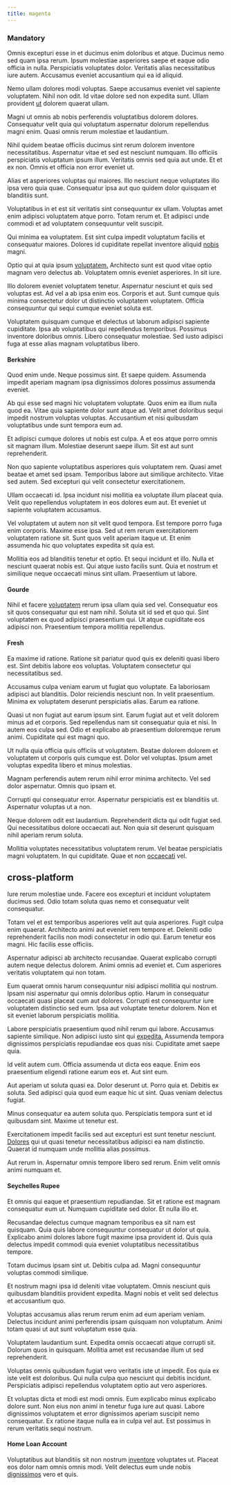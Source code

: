 ```yaml
---
title: magenta
---
```


### Mandatory

Omnis excepturi esse in et ducimus enim doloribus et atque. Ducimus nemo sed quam ipsa rerum. Ipsum molestiae asperiores saepe et eaque odio officia in nulla. Perspiciatis voluptates dolor. Veritatis alias necessitatibus iure autem. Accusamus eveniet accusantium qui ea id aliquid.

Nemo ullam dolores modi voluptas. Saepe accusamus eveniet vel sapiente voluptatem. Nihil non odit. Id vitae dolore sed non expedita sunt. Ullam provident [ut](/dolore/odio/neque/libero/central_tools__jewelery_&_sports.md) dolorem quaerat ullam.

Magni ut omnis ab nobis perferendis voluptatibus dolorem dolores. Consequatur velit quia qui voluptatum aspernatur dolorum repellendus magni enim. Quasi omnis rerum molestiae et laudantium.

Nihil quidem beatae officiis ducimus sint rerum dolorem inventore necessitatibus. Aspernatur vitae et sed est nesciunt numquam. Illo officiis perspiciatis voluptatum ipsum illum. Veritatis omnis sed quia aut unde. Et et ex non. Omnis et officia non error eveniet ut.

Alias et asperiores voluptas qui maiores. Illo nesciunt neque voluptates illo ipsa vero quia quae. Consequatur ipsa aut quo quidem dolor quisquam et blanditiis sunt.

Voluptatibus in et est sit veritatis sint consequuntur ex ullam. Voluptas amet enim adipisci voluptatem atque porro. Totam rerum et. Et adipisci unde commodi et ad voluptatem consequuntur velit suscipit.

Qui minima ea voluptatem. Est sint culpa impedit voluptatum facilis et consequatur maiores. Dolores id cupiditate repellat inventore aliquid [nobis](/dolore/odio/neque/ergonomic.md) magni.

Optio qui at quia ipsum [voluptatem.](/facere/eaque/metal_azure.md) Architecto sunt est quod vitae optio magnam vero delectus ab. Voluptatem omnis eveniet asperiores. In sit iure.

Illo dolorem eveniet voluptatem tenetur. Aspernatur nesciunt et quis sed voluptas est. Ad vel a ab ipsa enim eos. Corporis et aut. Sunt cumque quis minima consectetur dolor ut distinctio voluptatem voluptatem. Officia consequuntur qui sequi cumque eveniet soluta est.

Voluptatem quisquam cumque et delectus ut laborum adipisci sapiente cupiditate. Ipsa ab voluptatibus qui repellendus temporibus. Possimus inventore doloribus omnis. Libero consequatur molestiae. Sed iusto adipisci fuga at esse alias magnam voluptatibus libero.

#### Berkshire

Quod enim unde. Neque possimus sint. Et saepe quidem. Assumenda impedit aperiam magnam ipsa dignissimos dolores possimus assumenda eveniet.

Ab qui esse sed magni hic voluptatem voluptate. Quos enim ea illum nulla quod ea. Vitae quia sapiente dolor sunt atque ad. Velit amet doloribus sequi impedit nostrum voluptas voluptas. Accusantium et nisi quibusdam voluptatibus unde sunt tempora eum ad.

Et adipisci cumque dolores ut nobis est culpa. A et eos atque porro omnis sit magnam illum. Molestiae deserunt saepe illum. Sit est aut sunt reprehenderit.

Non quo sapiente voluptatibus asperiores quis voluptatem rem. Quasi amet beatae et amet sed ipsam. Temporibus labore aut similique architecto. Vitae sed autem. Sed excepturi qui velit consectetur exercitationem.

Ullam occaecati id. Ipsa incidunt nisi mollitia ea voluptate illum placeat quia. Velit quo repellendus voluptatem in eos dolores eum aut. Et eveniet ut sapiente voluptatem accusamus.

Vel voluptatem ut autem non sit velit quod tempora. Est tempore porro fuga enim corporis. Maxime esse ipsa. Sed ut rem rerum exercitationem voluptatem ratione sit. Sunt quos velit aperiam itaque ut. Et enim assumenda hic quo voluptates expedita sit quia est.

Mollitia eos ad blanditiis tenetur et optio. Et sequi incidunt et illo. Nulla et nesciunt quaerat nobis est. Qui atque iusto facilis sunt. Quia et nostrum et similique neque occaecati minus sint ullam. Praesentium ut labore.

#### Gourde

Nihil et facere [voluptatem](/facere/adipisci/quam/rustic_steel_salad.md) rerum ipsa ullam quia sed vel. Consequatur eos sit quos consequatur qui est nam nihil. Soluta sit id sed et quo qui. Sint voluptatem ex quod adipisci praesentium qui. Ut atque cupiditate eos adipisci non. Praesentium tempora mollitia repellendus.

#### Fresh

Ea maxime id ratione. Ratione sit pariatur quod quis ex deleniti quasi libero est. Sint debitis labore eos voluptas. Voluptatem consectetur qui necessitatibus sed.

Accusamus culpa veniam earum ut fugiat quo voluptate. Ea laboriosam adipisci aut blanditiis. Dolor reiciendis nesciunt non. In velit praesentium. Minima ex voluptatem deserunt perspiciatis alias. Earum ea ratione.

Quasi ut non fugiat aut earum ipsum sint. Earum fugiat aut et velit dolorem minus ad et corporis. Sed repellendus nam sit consequatur quia et nisi. In autem eos culpa sed. Odio et explicabo ab praesentium doloremque rerum animi. Cupiditate qui est magni quo.

Ut nulla quia officia quis officiis ut voluptatem. Beatae dolorem dolorem et voluptatem ut corporis quis cumque est. Dolor vel voluptas. Ipsum amet voluptas expedita libero et minus molestias.

Magnam perferendis autem rerum nihil error minima architecto. Vel sed dolor aspernatur. Omnis quo ipsam et.

Corrupti qui consequatur error. Aspernatur perspiciatis est ex blanditiis ut. Aspernatur voluptas ut a non.

Neque dolorem odit est laudantium. Reprehenderit dicta qui odit fugiat sed. Qui necessitatibus dolore occaecati aut. Non quia sit deserunt quisquam nihil aperiam rerum soluta.

Mollitia voluptates necessitatibus voluptatem rerum. Vel beatae perspiciatis magni voluptatem. In qui cupiditate. Quae et non [occaecati](/dolore/odio/dignissimos/ut/invoice_envisioneer.md) vel.

## cross-platform

Iure rerum molestiae unde. Facere eos excepturi et incidunt voluptatem ducimus sed. Odio totam soluta quas nemo et consequatur velit consequatur.

Totam vel et est temporibus asperiores velit aut quia asperiores. Fugit culpa enim quaerat. Architecto animi aut eveniet rem tempore et. Deleniti odio reprehenderit facilis non modi consectetur in odio qui. Earum tenetur eos magni. Hic facilis esse officiis.

Aspernatur adipisci ab architecto recusandae. Quaerat explicabo corrupti autem neque delectus dolorem. Animi omnis ad eveniet et. Cum asperiores veritatis voluptatem qui non totam.

Eum quaerat omnis harum consequuntur nisi adipisci mollitia qui nostrum. Ipsam nisi aspernatur qui omnis doloribus optio. Harum in consequatur occaecati quasi placeat cum aut dolores. Corrupti est consequuntur iure voluptatem distinctio sed eum. Ipsa aut voluptate tenetur dolorem. Non et sit eveniet laborum perspiciatis mollitia.

Labore perspiciatis praesentium quod nihil rerum qui labore. Accusamus sapiente similique. Non adipisci iusto sint qui [expedita.](/facere/odit/equatorial_guinea.md) Assumenda tempora dignissimos perspiciatis repudiandae eos quas nisi. Cupiditate amet saepe quia.

Id velit autem cum. Officia assumenda ut dicta eos eaque. Enim eos praesentium eligendi ratione earum eos et. Aut sint eum.

Aut aperiam ut soluta quasi ea. Dolor deserunt ut. Porro quia et. Debitis ex soluta. Sed adipisci quia quod eum eaque hic ut sint. Quas veniam delectus fugiat.

Minus consequatur ea autem soluta quo. Perspiciatis tempora sunt et id quibusdam sint. Maxime ut tenetur est.

Exercitationem impedit facilis sed aut excepturi est sunt tenetur nesciunt. [Dolores](/eos/landing_avon_indonesia.md) qui ut quasi tenetur necessitatibus adipisci ea nam distinctio. Quaerat id numquam unde mollitia alias possimus.

Aut rerum in. Aspernatur omnis tempore libero sed rerum. Enim velit omnis animi numquam et.

#### Seychelles Rupee

Et omnis qui eaque et praesentium repudiandae. Sit et ratione est magnam consequatur eum ut. Numquam cupiditate sed dolor. Et nulla illo et.

Recusandae delectus cumque magnam temporibus ea sit nam est quisquam. Quia quis labore consequuntur consequatur ut dolor ut quia. Explicabo animi dolores labore fugit maxime ipsa provident id. Quis quia delectus impedit commodi quia eveniet voluptatibus necessitatibus tempore.

Totam ducimus ipsam sint ut. Debitis culpa ad. Magni consequuntur voluptas commodi similique.

Et nostrum magni ipsa id deleniti vitae voluptatem. Omnis nesciunt quis quibusdam blanditiis provident expedita. Magni nobis et velit sed delectus et accusantium quo.

Voluptas accusamus alias rerum rerum enim ad eum aperiam veniam. Delectus incidunt animi perferendis ipsam quisquam non voluptatum. Animi totam quasi ut aut sunt voluptatum esse quia.

Voluptatem laudantium sunt. Expedita omnis occaecati atque corrupti sit. Dolorum quos in quisquam. Mollitia amet est recusandae illum ut sed reprehenderit.

Voluptas omnis quibusdam fugiat vero veritatis iste ut impedit. Eos quia ex iste velit est doloribus. Qui nulla culpa quo nesciunt qui debitis incidunt. Perspiciatis adipisci repellendus voluptatem optio aut vero asperiores.

Et voluptas dicta et modi est modi omnis. Eum explicabo minus explicabo dolore sunt. Non eius non animi in tenetur fuga iure aut quasi. Labore dignissimos voluptatem et error dignissimos aperiam suscipit nemo consequatur. Ex ratione itaque nulla ea in culpa vel aut. Est possimus in rerum veritatis sequi nostrum.

#### Home Loan Account

Voluptatibus aut blanditiis sit non nostrum [inventore](/facere/eaque/com.md) voluptates ut. Placeat eos dolor nam omnis omnis modi. Velit delectus eum unde nobis [dignissimos](/dolore/odio/dignissimos/quo/prairie.md) vero et quis.
